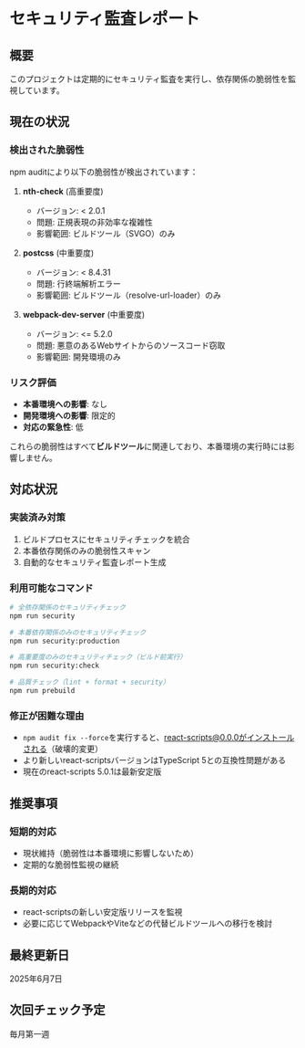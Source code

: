 # セキュリティ監査レポート

## 概要
このプロジェクトは定期的にセキュリティ監査を実行し、依存関係の脆弱性を監視しています。

## 現在の状況

### 検出された脆弱性
npm auditにより以下の脆弱性が検出されています：

1. **nth-check** (高重要度)
   - バージョン: < 2.0.1
   - 問題: 正規表現の非効率な複雑性
   - 影響範囲: ビルドツール（SVGO）のみ

2. **postcss** (中重要度)
   - バージョン: < 8.4.31
   - 問題: 行終端解析エラー
   - 影響範囲: ビルドツール（resolve-url-loader）のみ

3. **webpack-dev-server** (中重要度)
   - バージョン: <= 5.2.0
   - 問題: 悪意のあるWebサイトからのソースコード窃取
   - 影響範囲: 開発環境のみ

### リスク評価
- **本番環境への影響**: なし
- **開発環境への影響**: 限定的
- **対応の緊急性**: 低

これらの脆弱性はすべて**ビルドツール**に関連しており、本番環境の実行時には影響しません。

## 対応状況

### 実装済み対策
1. ビルドプロセスにセキュリティチェックを統合
2. 本番依存関係のみの脆弱性スキャン
3. 自動的なセキュリティ監査レポート生成

### 利用可能なコマンド
```bash
# 全依存関係のセキュリティチェック
npm run security

# 本番依存関係のみのセキュリティチェック
npm run security:production

# 高重要度のみのセキュリティチェック（ビルド前実行）
npm run security:check

# 品質チェック（lint + format + security）
npm run prebuild
```

### 修正が困難な理由
- `npm audit fix --force`を実行すると、react-scripts@0.0.0がインストールされる（破壊的変更）
- より新しいreact-scriptsバージョンはTypeScript 5との互換性問題がある
- 現在のreact-scripts 5.0.1は最新安定版

## 推奨事項

### 短期的対応
- 現状維持（脆弱性は本番環境に影響しないため）
- 定期的な脆弱性監視の継続

### 長期的対応
- react-scriptsの新しい安定版リリースを監視
- 必要に応じてWebpackやViteなどの代替ビルドツールへの移行を検討

## 最終更新日
2025年6月7日

## 次回チェック予定
毎月第一週